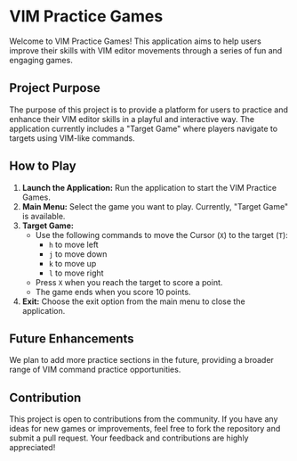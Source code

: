 ﻿# VIM Practice Games

Welcome to VIM Practice Games! This application aims to help users improve their skills with VIM editor movements through a series of fun and engaging games.

## Project Purpose

The purpose of this project is to provide a platform for users to practice and enhance their VIM editor skills in a playful and interactive way. The application currently includes a "Target Game" where players navigate to targets using VIM-like commands.

## How to Play

1. **Launch the Application:** Run the application to start the VIM Practice Games.
2. **Main Menu:** Select the game you want to play. Currently, "Target Game" is available.
3. **Target Game:**
   - Use the following commands to move the Cursor (`X`) to the target (`T`):
     - `h` to move left
     - `j` to move down
     - `k` to move up
     - `l` to move right
   - Press `X` when you reach the target to score a point.
   - The game ends when you score 10 points.
4. **Exit:** Choose the exit option from the main menu to close the application.

## Future Enhancements

We plan to add more practice sections in the future, providing a broader range of VIM command practice opportunities. 

## Contribution

This project is open to contributions from the community. If you have any ideas for new games or improvements, feel free to fork the repository and submit a pull request. Your feedback and contributions are highly appreciated!
